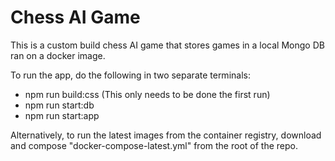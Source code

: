 # Chess AI Game

This is a custom build chess AI game that stores games in a local Mongo DB ran on a docker image.

To run the app, do the following in two separate terminals:

- npm run build:css (This only needs to be done the first run)
- npm run start:db
- npm run start:app

Alternatively, to run the latest images from the container registry, download and compose "docker-compose-latest.yml" from the root of the repo.
